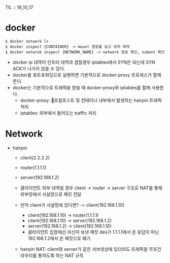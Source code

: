 TIL :: 19_10_17

# docker
```
$ docker network ls
$ docker inspect {CONTAINER} -> mount 경로를 보고 위치 파악
$ docker netwrok inspect {NETWORK_NAME} -> network 정보 확인, subent 확인
```
- docker ip 대역이 인프라 대역과 겹칠경우 iptables에서 SYN은 되는데 SYN ACK가 나가지 않을 수 있다.
- docker를 포트포워딩으로 실행하면 기본적으로 docker-proxy 프로세스가 함께 뜬다.
- docker는 기본적으로 트래픽을 받을 때 docker-proxy와 iptables를 함께 사용한다.
  - docker-proxy: 로컬호스트 및 컨테이너 내부에서 발생하는 hairpin 트래픽 처리
  - iptables: 외부에서 들어오는 traffic 처리
  
# Network
- hairpin
  - client(2.2.2.2)
  - router(1.1.1.1)
  - server(192.168.1.2)

  - 클라이언트 외부 대역일 경우 client -> router -> server 구조로 NAT를 통해 외부망에서 사설망으로 패킷 전달
  - 만약 client가 사설망에 있다면? -> client(192.168.1.10)
    - client(192.168.1.10) -> router(1.1.1.1)
    - client(192.168.1.10) -> server(192.168.1.2)
    - server(192.168.1.2) -> client(192.168.1.10)
    - 클라이언트 입장에선 자신이 보낸 패킷 des가 1.1.1.1에서 온 응답이 아닌 192.168.1.2에서 온 패킷으로 폐기
  
  - hairpin NAT: client와 server가 같은 서브넷상에 있더라도 트래픽을 무조건 라우터를 통하도록 하는 NAT 규칙